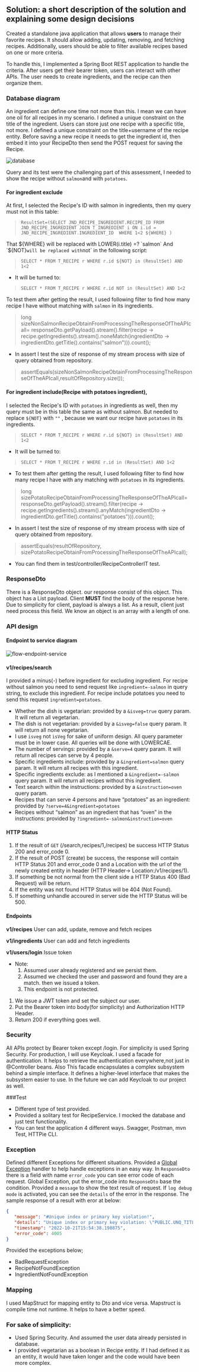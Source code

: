 ## Solution: a short description of the solution and explaining some design decisions

Created a standalone java application that allows **users** to manage their favorite recipes.
It should allow adding, updating, removing, and fetching recipes.
Additionally, users should be able to filter available recipes based on one or more criteria.

To handle this, I implemented a Spring Boot REST application to handle the criteria.
After users get their bearer token, users can interact with other APIs.
The user needs to create ingredients, and the recipe can then organize them.


### Database diagram
An ingredient can define one time not more than this. I mean we can have one oil for all recipes in my scenario.
I defined a unique constraint on the title of the ingredient.
Users can store just one recipe with a specific title, not more. I defined a unique constraint on the title+username of the recipe entity.
Before saving a new recipe it needs to get the ingredient id, then embed it into your RecipeDto then send the POST request for saving the Recipe.

![database](https://user-images.githubusercontent.com/8404721/197364029-7958b7f5-7d3a-4606-9c07-90c66f71dc75.jpg)

Query and its test were the challenging part of this assessment, I needed to show the recipe without `salmon`and with `potatoes`.
#### For ingredient exclude
At first, I selected the Recipe's ID with salmon in ingredients, then my query must not in this table:
>`ResultSet=(SELECT JND_RECIPE_INGREDIENT.RECIPE_ID FROM JND_RECIPE_INGREDIENT JOIN T_INGREDIENT i ON i.id = JND_RECIPE_INGREDIENT.INGREDIENT_ID  WHERE 1<2 ${WHERE} )` 
 
That ${WHERE} will be replaced with LOWER(i.title) =? `salmon`
And `${NOT}` will be replaced with `not` in the following script:
> `SELECT * FROM T_RECIPE r WHERE r.id ${NOT} in (ResultSet) AND 1<2`
* It will be turned to: 
> `SELECT * FROM T_RECIPE r WHERE r.id NOT in (ResultSet) AND 1<2`

To test them after getting the result, I used following filter to find how many recipe I have without matching with `salmon` in its ingredients.
> long sizeNonSalmonRecipeObtainFromProcessingTheResponseOfTheAPIcall= responseDto.getPayload().stream().filter(recipe -> recipe.getIngredients().stream().noneMatch(ingredientDto -> ingredientDto.getTitle().contains("salmon"))).count();
* In assert I test the size of response of my stream process with size of query obtained from repository.
> assertEquals(sizeNonSalmonRecipeObtainFromProcessingTheResponseOfTheAPIcall,resultOfRepository.size());

#### For ingredient include(Recipe with potatoes ingredient), 
I selected the Recipe's ID with `potatoes` in ingredients as well, then my query must be in this table the same as without salmon.
But needed to replace `${NOT}` with `""` , because we want our recipe have `potatoes` in its ingredients.
> `SELECT * FROM T_RECIPE r WHERE r.id ${NOT} in (ResultSet) AND 1<2`
* It will be turned to: 
> `SELECT * FROM T_RECIPE r WHERE r.id in (ResultSet) AND 1<2`

* To test them after getting the result, I used following filter to find how many recipe I have with any matching with `potatoes` in its ingredients.

>long sizePotatoRecipeObtainFromProcessingTheResponseOfTheAPIcall= responseDto.getPayload().stream().filter(recipe -> recipe.getIngredients().stream().anyMatch(ingredientDto -> ingredientDto.getTitle().contains("potatoes"))).count();
* In assert I test the size of response of my stream process with size of query obtained from repository.
>assertEquals(resultOfRepository, sizePotatoRecipeObtainFromProcessingTheResponseOfTheAPIcall);
* You can find them in test/controller/RecipeControllerIT test.

### ResponseDto
There is a ResponseDto object. our response consist of this object. This object has a List<T> payload.
Client **MUST** find the body of the response here. Due to simplicity for client, payload is always a list. As a result, client just need process this field.
We know an object is an array with a length of one.

### API design

#### Endpoint to service diagram

![flow-endpoint-service](https://user-images.githubusercontent.com/8404721/197379567-355766d2-c7f0-4a76-8c32-20bb9683e6d7.jpg)

#### v1/recipes/search
I provided a minus(-) before ingredient for excluding ingredient. For recipe without salmon you need to send request like `ingredient=-salmon` in query string, to exclude this ingredient.
For recipe include potatoes you need to send this request `ingredient=potatoes`.
* Whether the dish is vegetarian: provided by a `&isveg=true` query param. It will return all vegetarian.
* The dish is not vegetarian: provided by a `&isveg=false` query param. It will return all none vegetarian.
* I use `isveg` not `isVeg` for sake of uniform design. All query parameter must be in lower case. All queries will be done with LOWERCAE.
* The number of servings: provided by a `&serve=4` query param. It will return all recipes can serve by 4 people.
* Specific ingredients include: provided by a `&ingredient=salmon` query param. It will return all recipes with this ingredient.
* Specific ingredients exclude: as I mentioned a `&ingredient=-salmon` query param. It will return all recipes without this ingredient.
* Text search within the instructions: provided by a `&instruction=oven` query param.
* Recipes that can serve 4 persons and have “potatoes” as an ingredient: provided by `?serve=4&ingredient=potatoes`
* Recipes without “salmon” as an ingredient that has “oven” in the instructions: provided by `?ingredient=-salmon&instruction=oven`

#### HTTP Status
1. If the result of `GET` (/search,recipes/1,/recipes) be success HTTP Status 200 and error_code 0.
2. If the result of POST (create) be success, the response will contain HTTP Status 201 and error_code 0 and a Location with the url of the newly created entity in header (HTTP Header-> Location:/v1/recipes/1).
3. If something be not normal from the client side a HTTP Status 400 (Bad Request) will be return.
4. If the entity was not found HTTP Status will be 404 (Not Found).
5. If something unhandle accoured in server side the HTTP Status will be 500.

#### Endpoints
**v1/recipes**
User can add, update, remove and fetch recipes

**v1/ingredients**
User can add and fetch ingredients

**v1/users/login**
Issue token
* Note:
  1. Assumed user already registered and we persist them.
  2. Assumed we checked the user and password and found they are a match. then we issued a token.
  3. This endpoint is not protected.
1. We issue a JWT token and set the subject our user.
2. Put the Bearer token into body(for simplicity) and Authorization HTTP Header.
3. Return 200 if everything goes well.

### Security
All APIs protect by Bearer token except /login. For simplicity is used Spring Security. For production, I will use Keycloak.
I used a facade for authentication. It helps to retrieve the authentication everywhere,not just in @Controller beans.
Also This facade encapsulates a complex subsystem behind a simple interface. It defines a higher-level interface that makes the subsystem easier to use.
In the future we can add Keycloak to our project as well.

###Test
* Different type of test provided.
* Provided a solitary test for RecipeService. I mocked the database and just test functionality.
* You can test the application 4 different ways. Swagger, Postman, mvn Test, HTTPie CLI. 

### Exception
Defined different Exceptions for different situations.
Provided a [Global Exception](src/main/java/com/example/recipea/exception/globalhandler/GlobalExceptionHandler.java) handler to help handle exceptions in an easy way.
In `ResponseDto` there is a field with name `error_code` you can see error code of each request. 
Global Exception, put the error_code into `ResponseDto` base the condition.
Provided a `message` to show the text result of request.
If `log debug mode` is activated, you can see the `details` of the error in the response.
The sample response of a result with eror at below:
```json
{
   "message": "#Unique index or primary key violation!",
   "details": "Unique index or primary key violation: \"PUBLIC.UNQ_TITLE_USERNAEM_INDEX_4 ON PUBLIC.T_RECIPE(TITLE, USERNAME) VALUES 3\"; SQL statement:\ninsert into t_recipe (id, instruction, serve, title, username, vegetarian) values (default, ?, ?, ?, ?, ?) [23505-199] ;insert into t_recipe (id, instruction, serve, title, username, vegetarian) values (default, ?, ?, ?, ?, ?)",
   "timestamp": "2022-10-21T15:54:38.198875",
   "error_code": 4005
}
```
Provided the exceptions below;
* BadRequestException
* RecipeNotFoundException
* IngredientNotFoundException


### Mapping
I used MapStruct for mapping entity to Dto and vice versa. Mapstruct is compile time not runtime. It helps to have a better speed.

### For sake of simplicity:
* Used Spring Security. And assumed the user data already persisted in database.
* I provided vegetarian as a boolean in Recipe entity. If I had defined it as an entity, it would have taken longer and the code would have been more complex.
